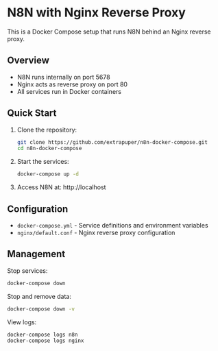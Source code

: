 # N8N with Nginx Reverse Proxy

This is a Docker Compose setup that runs N8N behind an Nginx reverse proxy.

## Overview

- N8N runs internally on port 5678
- Nginx acts as reverse proxy on port 80
- All services run in Docker containers

## Quick Start

1. Clone the repository:
   ```bash
   git clone https://github.com/extrapuper/n8n-docker-compose.git
   cd n8n-docker-compose
   ```

2. Start the services:
   ```bash
   docker-compose up -d
   ```

3. Access N8N at: http://localhost

## Configuration

- `docker-compose.yml` - Service definitions and environment variables
- `nginx/default.conf` - Nginx reverse proxy configuration

## Management

Stop services:
```bash
docker-compose down
```

Stop and remove data:
```bash
docker-compose down -v
```

View logs:
```bash
docker-compose logs n8n
docker-compose logs nginx
```
